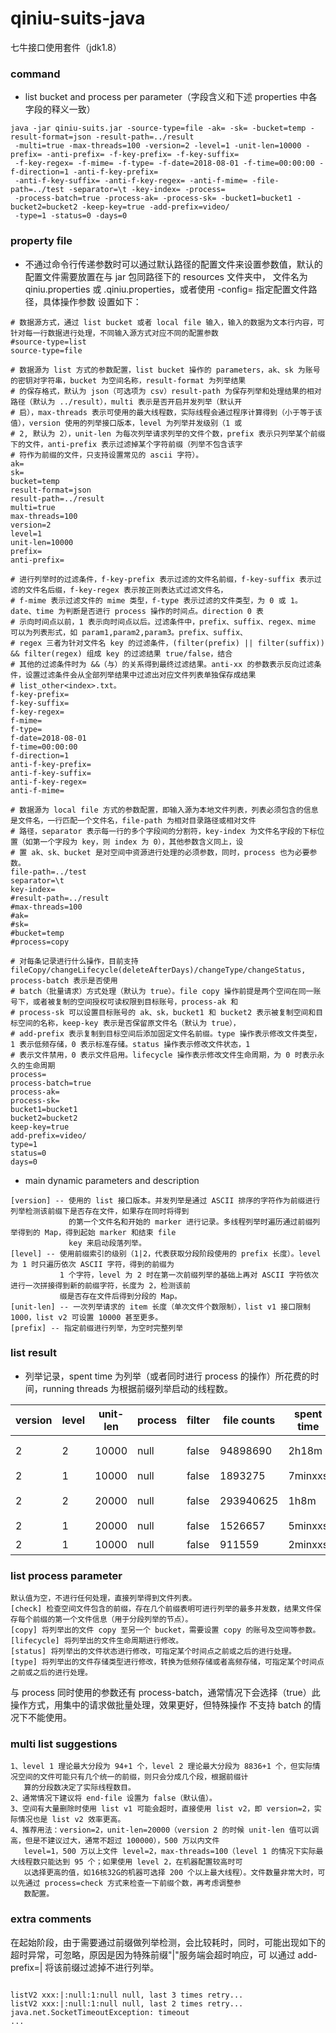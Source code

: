 # qiniu-suits-java
七牛接口使用套件（jdk1.8）

### command
* list bucket and process per parameter（字段含义和下述 properties 中各字段的释义一致）
```
java -jar qiniu-suits.jar -source-type=file -ak= -sk= -bucket=temp -result-format=json -result-path=../result
 -multi=true -max-threads=100 -version=2 -level=1 -unit-len=10000 -prefix= -anti-prefix= -f-key-prefix= -f-key-suffix= 
 -f-key-regex= -f-mime= -f-type= -f-date=2018-08-01 -f-time=00:00:00 -f-direction=1 -anti-f-key-prefix= 
 -anti-f-key-suffix= -anti-f-key-regex= -anti-f-mime= -file-path=../test -separator=\t -key-index= -process=
 -process-batch=true -process-ak= -process-sk= -bucket1=bucket1 -bucket2=bucket2 -keep-key=true -add-prefix=video/ 
 -type=1 -status=0 -days=0
```

### property file
* 不通过命令行传递参数时可以通过默认路径的配置文件来设置参数值，默认的配置文件需要放置在与 jar 包同路径下的 resources 文件夹中，
  文件名为 qiniu.properties 或 .qiniu.properties，或者使用 -config=<config-filepath> 指定配置文件路径，具体操作参数
  设置如下：
```
# 数据源方式，通过 list bucket 或者 local file 输入，输入的数据为文本行内容，可针对每一行数据进行处理，不同输入源方式对应不同的配置参数
#source-type=list
source-type=file

# 数据源为 list 方式的参数配置，list bucket 操作的 parameters，ak、sk 为账号的密钥对字符串，bucket 为空间名称，result-format 为列举结果
# 的保存格式，默认为 json（可选项为 csv）result-path 为保存列举和处理结果的相对路径（默认为 ../result），multi 表示是否开启并发列举（默认开
# 启），max-threads 表示可使用的最大线程数，实际线程会通过程序计算得到（小于等于该值），version 使用的列举接口版本，level 为列举并发级别（1 或
# 2, 默认为 2），unit-len 为每次列举请求列举的文件个数，prefix 表示只列举某个前缀下的文件，anti-prefix 表示过滤掉某个字符前缀（列举不包含该字
# 符作为前缀的文件，只支持设置常见的 ascii 字符）。
ak=
sk=
bucket=temp
result-format=json
result-path=../result
multi=true
max-threads=100
version=2
level=1
unit-len=10000
prefix=
anti-prefix=

# 进行列举时的过滤条件，f-key-prefix 表示过滤的文件名前缀，f-key-suffix 表示过滤的文件名后缀，f-key-regex 表示按正则表达式过滤文件名，
# f-mime 表示过滤文件的 mime 类型，f-type 表示过滤的文件类型，为 0 或 1。date、time 为判断是否进行 process 操作的时间点。direction 0 表
# 示向时间点以前，1 表示向时间点以后。过滤条件中，prefix、suffix、regex、mime 可以为列表形式，如 param1,param2,param3。prefix、suffix、
# regex 三者为针对文件名 key 的过滤条件，(filter(prefix) || filter(suffix)) && filter(regex) 组成 key 的过滤结果 true/false，结合
# 其他的过滤条件时为 &&（与）的关系得到最终过滤结果。anti-xx 的参数表示反向过滤条件，设置过滤条件会从全部列举结果中过滤出对应文件列表单独保存成结果
# list_other<index>.txt。
f-key-prefix=
f-key-suffix=
f-key-regex=
f-mime=
f-type=
f-date=2018-08-01
f-time=00:00:00
f-direction=1
anti-f-key-prefix=
anti-f-key-suffix=
anti-f-key-regex=
anti-f-mime=

# 数据源为 local file 方式的参数配置，即输入源为本地文件列表，列表必须包含的信息是文件名，一行匹配一个文件名，file-path 为相对目录路径或相对文件
# 路径，separator 表示每一行的多个字段间的分割符，key-index 为文件名字段的下标位置（如第一个字段为 key，则 index 为 0），其他参数含义同上，设
# 置 ak、sk、bucket 是对空间中资源进行处理的必须参数，同时，process 也为必要参数。
file-path=../test
separator=\t
key-index=
#result-path=../result
#max-threads=100
#ak=
#sk=
#bucket=temp
#process=copy

# 对每条记录进行什么操作，目前支持 fileCopy/changeLifecycle(deleteAfterDays)/changeType/changeStatus, process-batch 表示是否使用
# batch（批量请求）方式处理（默认为 true）。file copy 操作前提是两个空间在同一账号下，或者被复制的空间授权可读权限到目标账号，process-ak 和
# process-sk 可以设置目标账号的 ak、sk，bucket1 和 bucket2 表示被复制空间和目标空间的名称，keep-key 表示是否保留原文件名（默认为 true），
# add-prefix 表示复制到目标空间后添加固定文件名前缀。type 操作表示修改文件类型，1 表示低频存储，0 表示标准存储。status 操作表示修改文件状态，1
# 表示文件禁用，0 表示文件启用。lifecycle 操作表示修改文件生命周期，为 0 时表示永久的生命周期
process=
process-batch=true
process-ak=
process-sk=
bucket1=bucket1
bucket2=bucket2
keep-key=true
add-prefix=video/
type=1
status=0
days=0
```

* main dynamic parameters and description  
```
[version] -- 使用的 list 接口版本。并发列举是通过 ASCII 排序的字符作为前缀进行列举检测该前缀下是否存在文件，如果存在同时将得到
             的第一个文件名和开始的 marker 进行记录。多线程列举时遍历通过前缀列举得到的 Map，得到起始 marker 和结束 file 
             key 来启动段落列举。
[level] -- 使用前缀索引的级别（1|2，代表获取分段阶段使用的 prefix 长度）。level 为 1 时只遍历依次 ASCII 字符，得到的前缀为 
           1 个字符，level 为 2 时在第一次前缀列举的基础上再对 ASCII 字符依次进行一次拼接得到新的前缀字符，长度为 2，检测该前
           缀是否存在文件后得到分段的 Map。
[unit-len] -- 一次列举请求的 item 长度（单次文件个数限制），list v1 接口限制 1000，list v2 可设置 10000 甚至更多。
[prefix] -- 指定前缀进行列举，为空时完整列举

```

### list result
* 列举记录，spent time 为列举（或者同时进行 process 的操作）所花费的时间，running threads 为根据前缀列举启动的线程数。    

|version|level|unit-len| process |  filter  | file counts |spent time| machine | running threads |  
|-------|-----|--------|---------|----------|-------------|----------|---------|-----------------|  
|   2   |  2  |  10000 |  null   |  false   |  94898690   |   2h18m  | 16核32G |      50         |
|   2   |  1  |  10000 |  null   |  false   |  1893275    |  7minxxs | 8核16G  |      16         | 
|   2   |  2  |  20000 |  null   |  false   |  293940625  |   1h8m   | 16核32G |      200        |
|   2   |  1  |  20000 |  null   |  false   |  1526657    |  5minxxs | 8核16G  |      4          |
|   2   |  1  |  10000 |  null   |  false   |  911559     |  2minxxs | 8核16G  |      15         |

### list process parameter
```
默认值为空，不进行任何处理，直接列举得到文件列表。
[check] 检查空间文件包含的前缀，存在几个前缀表明可进行列举的最多并发数，结果文件保存每个前缀的第一个文件信息（用于分段列举的节点）。
[copy] 将列举出的文件 copy 至另一个 bucket，需要设置 copy 的账号及空间等参数。
[lifecycle] 将列举出的文件生命周期进行修改。
[status] 将列举出的文件状态进行修改，可指定某个时间点之前或之后的进行处理。
[type] 将列举出的文件存储类型进行修改，转换为低频存储或者高频存储，可指定某个时间点之前或之后的进行处理。
```
与 process 同时使用的参数还有 process-batch，通常情况下会选择（true）此操作方式，用集中的请求做批量处理，效果更好，但特殊操作
不支持 batch 的情况下不能使用。

### multi list suggestions
```
1、level 1 理论最大分段为 94+1 个，level 2 理论最大分段为 8836+1 个，但实际情况空间的文件可能只有几个统一的前缀，则只会分成几个段，根据前缀计
   算的分段数决定了实际线程数目。
2、通常情况下建议将 end-file 设置为 false（默认值）。
3、空间有大量删除时使用 list v1 可能会超时，直接使用 list v2，即 version=2，实际情况也是 list v2 效率更高。
4、推荐用法：version=2，unit-len=20000（version 2 的时候 unit-len 值可以调高，但是不建议过大，通常不超过 100000），500 万以内文件
   level=1，500 万以上文件 level=2，max-threads=100（level 1 的情况下实际最大线程数只能达到 95 个；如果使用 level 2，在机器配置较高时可
   以选择更高的值，如16核32G的机器可选择 200 个以上最大线程）。文件数量非常大时，可以先通过 process=check 方式来检查一下前缀个数，再考虑调整参
   数配置。
```

### extra comments
在起始阶段，由于需要通过前缀做列举检测，会比较耗时，同时，可能出现如下的超时异常，可忽略，原因是因为特殊前缀"|"服务端会超时响应，可
以通过 add-prefix=| 将该前缀过滤掉不进行列举。
<pre><code>
listV2 xxx:|:null:1:null null, last 3 times retry...
listV2 xxx:|:null:1:null null, last 2 times retry...
java.net.SocketTimeoutException: timeout
...
</code></pre>